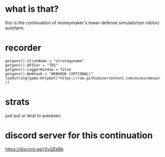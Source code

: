 # what is that?
this is the continuation of moneymaker's tower defense simulator(on roblox) autofarm.

# recorder
```
getgenv().StratName = "strategyname"
getgenv().APIVar = "TDS"
getgenv().LoggerWindow = false
getgenv().Webhook = "WEBHOOK (OPTIONAL)"
loadstring(game:HttpGet("https://raw.githubusercontent.com/wxzex/mmsautostratcontinuation/main/recordercode.txt"))()
```

# strats
just put ur strat to autoexec

# discord server for this continuation
https://discord.gg/rSyQEkBb

